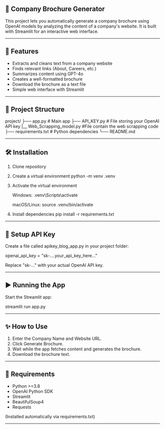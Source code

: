 ## 🏢 Company Brochure Generator

This project lets you automatically generate a company brochure using OpenAI models by analyzing the content of a company's website.
It is built with Streamlit for an interactive web interface.

---

## 🚀 Features

- Extracts and cleans text from a company website
- Finds relevant links (About, Careers, etc.)
- Summarizes content using GPT-4o
- Creates a well-formatted brochure
- Download the brochure as a text file
- Simple web interface with Streamlit

---

## 📂 Project Structure

project/
├── app.py                   # Main  app
├── API_KEY.py               # File storing your OpenAI API key
|__ Web_Scrapping_model.py   #File contain the web scrapping code 
├── requirements.txt         # Python dependencies
└── README.md            

---

## 🛠 Installation

1. Clone  repository

2. Create a virtual environment
   python -m venv .venv

3. Activate the virtual environment

   Windows:
   .venv\Scripts\activate

   macOS/Linux:
   source .venv/bin/activate

4. Install dependencies
   pip install -r requirements.txt

---

## 🔑 Setup API Key

Create a file called apikey_blog_app.py in your project folder:

openai_api_key = "sk-....your_api_key_here..."

Replace "sk-..." with your actual OpenAI API key.

---

## ▶️ Running the App

Start the Streamlit app:

streamlit run app.py


---

## ✨ How to Use

1. Enter the Company Name and Website URL.
2. Click Generate Brochure.
3. Wait while the app fetches content and generates the brochure.
4. Download the brochure text.

---

## 📝 Requirements

- Python >=3.8
- OpenAI Python SDK
- Streamlit
- BeautifulSoup4
- Requests

(Installed automatically via requirements.txt)


---
